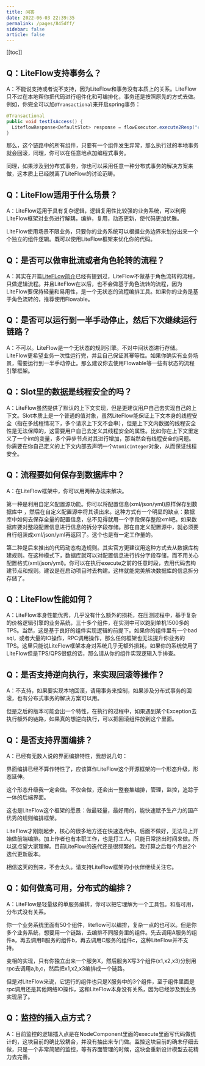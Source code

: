 ```yaml
---
title: 问答
date: 2022-06-03 22:39:35
permalink: /pages/845dff/
sidebar: false
article: false
---
```


[[toc]]

## Q：LiteFlow支持事务么？

A：不能说支持或者说不支持，因为LiteFlow和事务没有本质上的关系。LiteFlow只不过在本地帮你把代码进行组件化和可编排化，事务还是按照原先的方式去做。例如，你完全可以加`@Transactional`来开启spring事务：

```java
@Transactional
public void testIsAccess() {
  LiteflowResponse<DefaultSlot> response = flowExecutor.execute2Resp("chain1", 101);
}
```

那么，这个链路中的所有组件，只要有一个组件发生异常，那么执行过的本地事务就会回滚，同理，你可以在任意地点加编程式事务。

同理，如果涉及到分布式事务，你也可以采用任意一种分布式事务的解决方案来做，这本质上已经脱离了LiteFlow的讨论范畴。

## Q：LiteFlow适用于什么场景？

A：LiteFlow适用于具有复杂逻辑，逻辑复用性比较强的业务系统，可以利用LiteFlow框架对业务进行解耦，编排，复用，动态更新，使代码更加优雅。

LiteFlow使用场景不限业务，只要你的业务系统可以根据业务边界来划分出来一个个独立的组件逻辑。既可以使用LiteFlow框架来优化你的代码。

## Q：是否可以做审批流或者角色轮转的流程？

A：其实在开篇[LiteFLow简介](/pages/967466/)已经有提到过，LiteFlow不做基于角色流转的流程，只做逻辑流程。并且LiteFlow在以后，也不会做基于角色流转的流程，因为LiteFlow要保持轻量和易用性，是一个无状态的流程编排工具。如果你的业务是基于角色流转的，推荐使用Flowable。

## Q：是否可以运行到一半手动停止，然后下次继续运行链路？

A：不可以。LiteFlow是一个无状态的规则引擎。不对中间状态进行存储。LiteFlow更希望业务一次性运行完，并且自己保证其幂等性。如果你确实有业务场景，需要运行到一半手动停止。那么建议你去使用Flowable等一些有状态的流程引擎框架。

## Q：Slot里的数据是线程安全的吗？

A：LiteFlow虽然提供了默认的上下文实现，但是更建议用户自己去实现自己的上下文。Slot本质上是一个普通的值对象，虽然LiteFlow能保证上下文本身的线程安全（指在多线程情况下，多个请求上下文不会串），但是上下文内数据的线程安全性是无法保障的，这需要用户自己去定义其线程安全的属性。比如你在上下文里定义了一个int的变量，多个异步节点对其进行增加，那当然会有线程安全的问题。你需要在你自己定义的上下文内部去声明一个`AtomicInteger`对象，从而保证线程安全。

## Q：流程要如何保存到数据库中？

A：在LiteFlow框架中，你可以用两种办法来解决。

第一种是利用自定义配置源功能。你可以将配置信息(xml/json/yml)原样保存到数据库中 ，然后在自定义配置源中将其读出来。这种方式有一个明显的缺点：数据库中如何去保存全量的配置信息，总不见得就用一个字段保存整段xml吧。如果数据库要对整段配置信息进行信息的拆分字段存储。那在自定义配置源中，就必须要自行组装成xml/json/yml再返回了。这个也是有一定工作量的。

第二种是后来推出的代码动态构造规则。其实官方更建议用这种方式去从数据库构建规则。在这种模式下，数据库就可以对配置信息进行拆分字段存储，而不用关心配置格式(xml/json/yml)。你可以在执行execute之前的任意时段，去用代码去构建节点和规则。建议是在启动项目时去构建。这样就能完美解决数据库的信息拆分存储了。

## Q：LiteFlow性能如何？

A：LiteFlow本身性能优秀，几乎没有什么额外的损耗，在压测过程中，基于复杂的价格逻辑引擎的业务系统，三十多个组件，在实测中可以跑到单机1500多的TPS。当然，这是基于良好的组件实现逻辑的前提下。如果你的组件里有一个bad sql，或者大量的IO操作，RPC调用操作，那么任何框架也无法提升你业务的TPS。这里只能说LiteFlow框架本身对系统几乎无额外损耗，如果你的系统使用了LiteFlow但是TPS/QPS很低的话，那么请从你的组件实现逻辑入手排查。

## Q：是否支持逆向执行，来实现回滚等操作？

A：不支持，如果要实现本地回滚，请用事务来控制，如果涉及分布式事务的回滚，也有分布式事务的解决方案可以用。

但是之后的版本可能会出一个特性，在执行的过程中，如果遇到某个Exception去执行额外的链路，如果真的想逆向执行，可以把回滚组件放到这个里面。

## Q：是否支持界面编排？

A：已经有无数人说的界面编排特性，我想说几句：

界面编排已经不算作特性了，应该算作LiteFlow这个开源框架的一个形态升级，形态延伸。

这个形态升级我一定会做。不仅会做，还会出一整套集编排，管理，监控，追踪于一体的后端界面。

这也是LiteFlow这个框架的愿景：做最轻量，最好用的，能快速赋予生产力的国产优秀的规则编排框架。

LiteFlow才刚刚起步，核心的很多地方还在快速迭代中。后面不做好，无法马上开始做前端编排。加上作者也有本职工作，也是打工人。只能日常挤出时间来做。所以这点望大家理解。目前LiteFlow的迭代还是很频繁的。我打算之后每个月出2个迭代更新版本。

相信这天的到来，不会太久。请支持LiteFlow框架的小伙伴继续关注它。 

## Q：如何做高可用，分布式的编排？

A：LiteFlow是轻量级的单服务编排，你可以把它理解为一个工具包。和高可用，分布式没有关系。

你一个业务系统里面有50个组件，liteflow可以编排，复杂一点的也可以。但是你多个业务系统，想要用一个链路，去编排不同服务里的组件。先去调用A服务的组件a，再去调用B服务的组件b，再去调用C服务的组件c，这种LiteFlow并不支持。

变相的实现，只有你独立出来一个服务X，然后服务X写3个组件(x1,x2,x3)分别用rpc去调用a,b,c，然后把x1,x2,x3编排成一个链路。

但是对LiteFlow来说，它运行的组件也只是X服务中的3个组件，至于组件里面是rpc调用还是其他网络IO操作，这和LiteFlow本身没有关系，因为已经涉及到业务实现层了。

## Q：监控的插入点方式？

A：目前监控的逻辑插入点是在NodeComponent里面的execute里面写代码做统计的，这块目前的确比较耦合，并没有抽出来专门做。监控这块目前的确未仔细去做，只是一个非常简陋的监控，等有界面管理的时候，这块会重新设计模型去花精力去完善。
